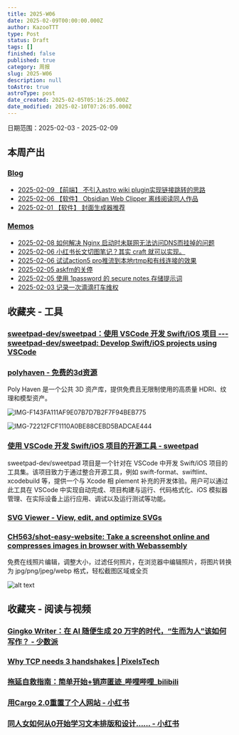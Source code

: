 ```yaml
---
title: 2025-W06
date: 2025-02-09T00:00:00.000Z
author: KazooTTT
type: Post
status: Draft
tags: []
finished: false
published: true
category: 周报
slug: 2025-W06
description: null
toAstro: true
astroType: post
date_created: 2025-02-05T05:16:25.000Z
date_modified: 2025-02-10T07:26:05.000Z
---
```


日期范围：2025-02-03 - 2025-02-09

## 本周产出

### [Blog](https://blog.kazoottt.top/posts/)

- [2025-02-09 【前端】 不引入astro wiki plugin实现链接跳转的思路](https://blog.kazoottt.top/posts/redirect-links-without-astro-wiki-plugin/)
- [2025-02-06 【软件】 Obsidian Web Clipper 离线阅读同人作品](https://blog.kazoottt.top/posts/obsidian-web-clipper-offline-reading-fanfics/)
- [2025-02-01 【软件】 封面生成器推荐](https://blog.kazoottt.top/posts/cover-generator/)

### [Memos](https://blog.kazoottt.top/notes/)

- [2025-02-08 如何解决 Nginx 启动时未联网无法访问DNS而挂掉的问题](https://blog.kazoottt.top/notes/nginx-startup-fix-configure-local-hosts-file/)
- [2025-02-06 小红书长文切图笔记？其实 craft 就可以实现。](https://blog.kazoottt.top/notes/use-craft-to-cut-the-long-text-note-of-xiaohongshu/)
- [2025-02-06 试试action5 pro推流到本地rtmp和有线连接的效果](https://blog.kazoottt.top/notes/action5-pro-obs-rtmp/)
- [2025-02-05 askfm的关停](https://blog.kazoottt.top/notes/askfm-shutdown/)
- [2025-02-05 使用 1password 的 secure notes 存储提示词](https://blog.kazoottt.top/notes/use-1password-secure-notes-to-store-prompt-templates/)
- [2025-02-03 记录一次滴滴打车维权](https://blog.kazoottt.top/notes/record-a-ride-sharing-complaint/)

## 收藏夹 - 工具

### [sweetpad-dev/sweetpad：使用 VSCode 开发 Swift/iOS 项目 --- sweetpad-dev/sweetpad: Develop Swift/iOS projects using VSCode](https://github.com/sweetpad-dev/sweetpad)

### [polyhaven - 免费的3d资源](https://polyhaven.org/)

Poly Haven 是一个公共 3D 资产库，提供免费且无限制使用的高质量 HDRI、纹理和模型资产。

![IMG-F143FA111AF9E07B7D7B2F7F94BEB775](https://pictures.kazoottt.top/2025/02/20250210-f143fa111af9e07b7d7b2f7f94beb775.png)

![IMG-72212FCF1110A0BE88CEBD5BADCAE444](https://pictures.kazoottt.top/2025/02/20250210-72212fcf1110a0be88cebd5badcae444.png)

### [使用 VSCode 开发 Swift/iOS 项目的开源工具 - sweetpad](https://github.com/sweetpad-dev/sweetpad)

sweetpad-dev/sweetpad 项目是一个针对在 VSCode 中开发 Swift/iOS 项目的工具集。该项目致力于通过整合开源工具，例如 swift-format、swiftlint、xcodebuild 等，提供一个与 Xcode 相 plement 补充的开发体验。用户可以通过此工具在 VSCode 中实现自动完成、项目构建与运行、代码格式化、iOS 模拟器管理、在实际设备上运行应用、调试以及运行测试等功能。

### [SVG Viewer - View, edit, and optimize SVGs](https://www.svgviewer.dev/)

### [CH563/shot-easy-website: Take a screenshot online and compresses images in browser with Webassembly](https://github.com/CH563/shot-easy-website)

免费在线照片编辑，调整大小，过滤任何照片，在浏览器中编辑照片，将图片转换为 jpg/png/jpeg/webp 格式，轻松截图区域或全页

![alt text](https://pictures.kazoottt.top/2025/02/20250210-4b624298ac1c6e0079c8d3f78f63e9f0.png)

## 收藏夹 - 阅读与视频

### [Gingko Writer：在 AI 随便生成 20 万字的时代，“生而为人”该如何写作？ - 少数派](https://sspai.com/post/86369)

### [Why TCP needs 3 handshakes | PixelsTech](https://www.pixelstech.net/article/1727412048-Why-TCP-needs-3-handshakes)

### [拖延自救指南：简单开始+销声匿迹\_哔哩哔哩\_bilibili](https://b23.tv/6OuP02P)

### [用Cargo 2.0重置了个人网站 - 小红书](https://www.xiaohongshu.com/explore/67979be6000000001800d82c?app_platform=ios&app_version=8.69.4&share_from_user_hidden=true&xsec_source=app_share&type=normal&xsec_token=CBNUg7amY26oK6LjeocBQMTJ-LFKm63OcNtYxsXniFkc0=&author_share=1&xhsshare=CopyLink&shareRedId=N0tEMTNINk42NzUyOTgwNjY0OTc7PD9O&apptime=1737990471&share_id=9eebb8b2f09642158b79e5e5cace1380)

### [同人女如何从0开始学习文本排版和设计…… - 小红书](https://www.xiaohongshu.com/explore/6793a1600000000018005982?app_platform=ios&app_version=8.69.4&share_from_user_hidden=true&xsec_source=app_share&type=normal&xsec_token=CBJwO8yCrsK0aUaIg6WuwFGQW2ONdzwXfNflT9-A5XXqY=&author_share=1&xhsshare=CopyLink&shareRedId=N0tEMTNINk42NzUyOTgwNjY0OTc7PD9O&apptime=1737990326&share_id=315ac3025eb6422d8b9aff855f53ae17)
